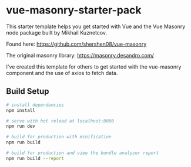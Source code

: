 # vue-masonry-starter-pack

This starter template helps you get started with Vue and the Vue Masonry node package built by Mikhail Kuznetcov.

Found here: https://github.com/shershen08/vue-masonry
 
The original masonry library: https://masonry.desandro.com/

I've created this template for others to get started with the vue-masonry component and the use of axios to fetch data.

## Build Setup

``` bash
# install dependencies
npm install

# serve with hot reload at localhost:8080
npm run dev

# build for production with minification
npm run build

# build for production and view the bundle analyzer report
npm run build --report


```




